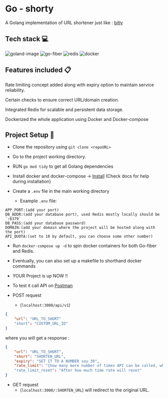 # Go - shorty
A Golang implementation of URL shortener just like : [bitly](https://bitly.com/)

## Tech stack 💻
![goland-image](https://github.com/singhtaran1005/GO-shorty/assets/53126276/a481b986-b83a-416e-a4f2-2564b095ca05)
![go-fiber](https://github.com/singhtaran1005/GO-shorty/assets/53126276/979530c2-1b23-4093-ad57-ab903fa28026)
![redis](https://github.com/singhtaran1005/GO-shorty/assets/53126276/28417e8d-709b-452a-a859-e2199524c2c8)
![docker](https://github.com/singhtaran1005/GO-shorty/assets/53126276/3e3f1840-e895-478f-bc3a-0bfe978712a9)

## Features included 📋

Rate limiting concept added along with expiry option to maintain service reliability.

Certain checks to ensure correct URL/domain creation.

Integrated Redis for scalable and persistent data storage.

Dockerized the whole application using Docker and Docker-compose

## Project Setup 📎

- Clone the repository using `git clone <repoURL>`

- Go to the project working directory.

- RUN `go mod tidy` to get all Golang dependencies

- Install docker and docker-compose -> [Install](https://docs.docker.com/engine/install/)
(Check docs for help during installation)

- Create a `.env` file in the main working directory
  - Example `.env` file:

```
APP_PORT:(add your port)
DB_ADDR:(add your database port), used Redis mostly locally should be `:6379`
DB_PASS:(add your database password)
DOMAIN:(add your domain where the project will be hosted along with the port)
API_QUOTA:(set to 10 by default, you can choose some other number)
```
- Run `docker-compose up -d` to spin docker containers for both Go-fiber and Redis.

- Eventually, you can also set up a makefile to shorthand docker commands

- YOUR Project is up NOW !!

- To test it call API on [Postman](https://www.postman.com)
- POST request
    - (`localhost:3000/api/v1`) 
```json
{
    "url": "URL_TO_SHORT"
    "short": "CUSTOM_URL_ID"
}
```

  where you will get a response :
```json
{
    "url": "URL_TO_SHORT",
    "short": "SHORTEN_URL",
    "expiry": "SET IT TO A NUMBER say 30",
    "rate_limit": "{how many more number of times API can be called, which in our case will be 9}"
    "rate_limit_reset": "After how much time rate will reset"
}
```

- GET request
  - (`localhost:3000/:SHORTEN_URL`) will redirect to the original URL.
